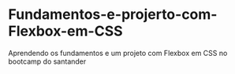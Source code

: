 # Fundamentos-e-projerto-com-Flexbox-em-CSS
Aprendendo os fundamentos e um projeto com Flexbox em CSS no bootcamp do santander

